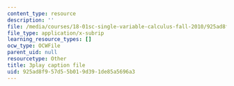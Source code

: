 ```yaml
---
content_type: resource
description: ''
file: /media/courses/18-01sc-single-variable-calculus-fall-2010/925ad8f957d55b019d391de85a5696a3_CXKoCMVqM9s.vtt
file_type: application/x-subrip
learning_resource_types: []
ocw_type: OCWFile
parent_uid: null
resourcetype: Other
title: 3play caption file
uid: 925ad8f9-57d5-5b01-9d39-1de85a5696a3
---
```

